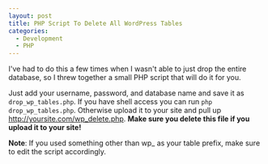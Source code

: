 ```yaml
---
layout: post
title: PHP Script To Delete All WordPress Tables
categories:
  - Development
  - PHP
---
```

I've had to do this a few times when I wasn't able to just drop the entire database, so I threw together a small PHP script that will do it for you.

<script type="text/javascript" src="http://gist.github.com/318109.js"> </script>

Just add your username, password, and database name and save it as `drop_wp_tables.php`. If you have shell access you can run `php drop_wp_tables.php`. Otherwise upload it to your site and pull up http://yoursite.com/wp_delete.php. **Make sure you delete this file if you upload it to your site!**

**Note**: If you used something other than wp_ as your table prefix, make sure to edit the script accordingly.
